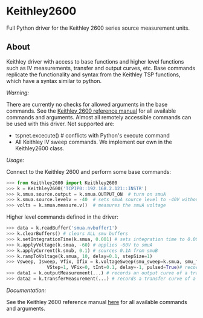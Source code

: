 # Keithley2600
Full Python driver for the Keithley 2600 series source measurement units.

## About
Keithley driver with access to base functions and higher level functions such as IV measurements, transfer and output curves, etc. Base commands replicate the functionality and syntax from the Keithley TSP functions, which have a syntax similar to python.

*Warning:*

There are currently no checks for allowed arguments in the base commands. See the [Keithley 2600 reference manual](https://www.tek.com/keithley-source-measure-units/smu-2600b-series-sourcemeter-manual-8) for all available commands and arguments. Almost all remotely accessible commands can be used with this driver. Not supported are:

* tspnet.excecute() # conflicts with Python's execute command
* All Keithley IV sweep commands. We implement our own in the Keithley2600 class.

*Usage:*

Connect to the Keithley 2600 and perform some base commands:
```python
>>> from Keithley2600 import Keithley2600
>>> k = Keithley2600('TCPIP0::192.168.2.121::INSTR')
>>> k.smua.source.output = k.smua.OUTPUT_ON  # turn on smuA
>>> k.smua.source.levelv = -40  # sets smuA source level to -40V without turning the smu on or off
>>> volts = k.smua.measure.v()  # measures the smuA voltage
```
Higher level commands defined in the driver:

```python
>>> data = k.readBuffer('smua.nvbuffer1')
>>> k.clearBuffers() # clears ALL smu buffers
>>> k.setIntegrationTime(k.smua, 0.001) # sets integration time to 0.001 sec
>>> k.applyVoltage(k.smua, -60) # applies -60V to smuA
>>> k.applyCurrent(k.smub, 0.1) # sources 0.1A from smuB
>>> k.rampToVoltage(k.smua, 10, delay=0.1, stepSize=1)
>>> Vsweep, Isweep, Vfix, Ifix = k.voltageSweep(smu_sweep=k.smua, smu_fix=k.smub, VStart=0, VStop=-60,
               VStep=1, VFix=0, tInt=0.1, delay=-1, pulsed=True)# records an IV curve
>>> data1 = k.outputMeasurement(...) # records an output curve of a transistor
>>> data2 = k.transferMeasurement(...) # records a transfer curve of a transistor
```


*Documentation:*

See the Keithley 2600 reference manual [here](https://www.tek.com/keithley-source-measure-units/smu-2600b-series-sourcemeter-manual-8) for all available commands and arguments.

